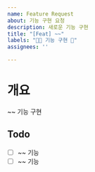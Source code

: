 ```yaml
---
name: Feature Request
about: 기능 구현 요청
description: 새로운 기능 구현
title: "[Feat] ~~"
labels: "🚀 기능 구현 🚀"
assignees: ''

---
```


# 개요

~~ 기능 구현

## Todo

- [ ] ~~ 기능
- [ ] ~~ 기능
